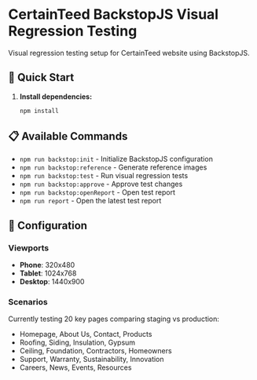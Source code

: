 # CertainTeed BackstopJS Visual Regression Testing

Visual regression testing setup for CertainTeed website using BackstopJS.

## 🚀 Quick Start

1. **Install dependencies:**
   ```bash
   npm install
   ```


## 📋 Available Commands

- `npm run backstop:init` - Initialize BackstopJS configuration
- `npm run backstop:reference` - Generate reference images
- `npm run backstop:test` - Run visual regression tests
- `npm run backstop:approve` - Approve test changes
- `npm run backstop:openReport` - Open test report
- `npm run report` - Open the latest test report

## 🔧 Configuration

### Viewports
- **Phone**: 320x480
- **Tablet**: 1024x768  
- **Desktop**: 1440x900

### Scenarios
Currently testing 20 key pages comparing staging vs production:
- Homepage, About Us, Contact, Products
- Roofing, Siding, Insulation, Gypsum
- Ceiling, Foundation, Contractors, Homeowners
- Support, Warranty, Sustainability, Innovation
- Careers, News, Events, Resources
